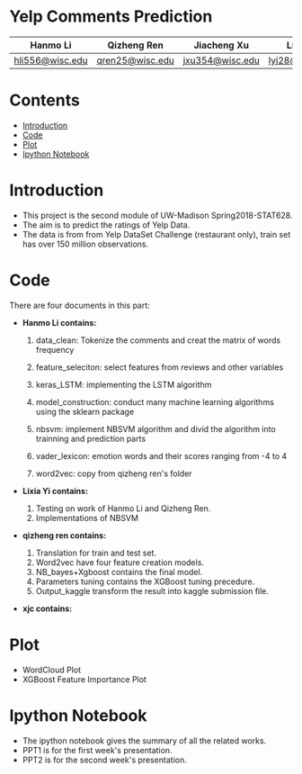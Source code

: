 # Yelp Comments Prediction

Hanmo Li| Qizheng Ren| Jiacheng Xu|Lixia Yi
--------|------------|------------|---------
hli556@wisc.edu|qren25@wisc.edu|jxu354@wisc.edu|lyi28@wisc.edu


# Contents
* [Introduction](#Introduction)
* [Code](#Code)
* [Plot](#Plot)
* [Ipython Notebook](#I)


# <a id='Introduction'></a>Introduction
* This project is the second module of UW-Madison Spring2018-STAT628.
* The aim is to predict the ratings of Yelp Data.
* The data is from from Yelp DataSet Challenge (restaurant only), train set has over 150 million observations.
# <a id='Code'></a>Code
There are four documents in this part:
* **Hanmo Li contains:**

    1. data_clean: Tokenize the comments and creat the matrix of words frequency
    
    2. feature_seleciton: select features from reviews and other variables
    
    3. keras_LSTM: implementing the LSTM algorithm
    
    4. model_construction: conduct many machine learning algorithms using the sklearn package
    
    5. nbsvm: implement NBSVM algorithm and divid the algorithm into trainning and prediction parts
    
    6. vader_lexicon: emotion words and their scores ranging from -4 to 4
    
    7. word2vec: copy from qizheng ren's folder
    
* **Lixia Yi contains:**
    1. Testing on work of Hanmo Li and Qizheng Ren.
    2. Implementations of NBSVM
* **qizheng ren contains:**
    1. Translation for train and test set.
    2. Word2vec have four feature creation models.
    3. NB_bayes+Xgboost contains the final model.
    5. Parameters tuning contains the XGBoost tuning precedure.
    4. Output_kaggle transform the result into kaggle submission file.
* **xjc contains:**
# <a id='Plot'></a>Plot
* WordCloud Plot
* XGBoost Feature Importance Plot
# <a id='I'></a>Ipython Notebook
* The ipython notebook gives the summary of all the related works.
* PPT1 is for the first week's presentation.
* PPT2 is for the second week's presentation.

